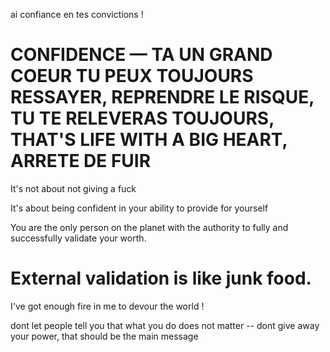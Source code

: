 
ai confiance en tes convictions !

CONFIDENCE — TA UN GRAND COEUR TU PEUX TOUJOURS RESSAYER, REPRENDRE LE RISQUE, TU TE RELEVERAS TOUJOURS, THAT'S LIFE WITH A BIG HEART, ARRETE DE FUIR
===

It's not about not giving a fuck

It's about being confident in your ability to provide for yourself

You are the only person on the planet with the authority to fully and successfully validate your worth.

# External validation is like junk food. 

I've got enough fire in me to devour the world !

dont let people tell you that what you do does not matter -- dont give away your power, that should be the main message